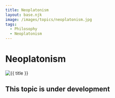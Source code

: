 ```yaml
---
title: Neoplatonism
layout: base.njk
image: /images/topics/neoplatonism.jpg
tags:
  - Philosophy
  - Neoplatonism
---
```


# Neoplatonism

<img src="{{ image }}" alt="{{ title }}" class="topic-page-image">

## This topic is under development